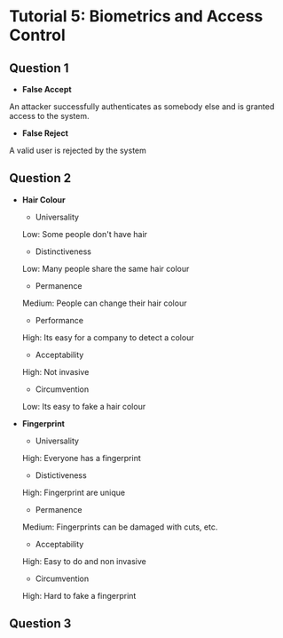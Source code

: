 # Tutorial 5: Biometrics and Access Control

## Question 1

- __False Accept__

An attacker successfully authenticates as somebody else and is granted access to the system.

- __False Reject__

A valid user is rejected by the system

## Question 2

- __Hair Colour__
    - Universality

    Low: Some people don't have hair

    - Distinctiveness

    Low: Many people share the same hair colour

    - Permanence

    Medium: People can change their hair colour

    - Performance

    High: Its easy for a company to detect a colour

    - Acceptability

    High: Not invasive

    - Circumvention

    Low: Its easy to fake a hair colour

- __Fingerprint__

    - Universality

    High: Everyone has a fingerprint

    - Distictiveness

    High: Fingerprint are unique

    - Permanence

    Medium: Fingerprints can be damaged with cuts, etc.

    - Acceptability

    High: Easy to do and non invasive

    - Circumvention

    High: Hard to fake a fingerprint

## Question 3
